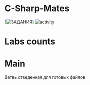# C-Sharp-Mates

  [![ЗАДАНИЯ](https://img.shields.io/static/v1?label=Google-Disk&message=%D0%97%D0%90%D0%94%D0%90%D0%9D%D0%98%D0%AF&color=red&logo=googledrive&style=for-the-badge&labelColor=black)] 
  [![activity](https://img.shields.io/github/commit-activity/w/BaldaAzz/Python_labs?style=for-the-badge&logo=C#&logoColor=grass&labelColor=black)](https://github.com/BaldaAzz/Python_labs/commits/main)

# Labs counts


# Main 
  Ветвь отведенная для готовых файлов
